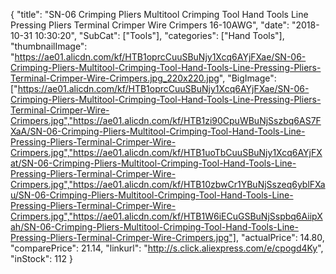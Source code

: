 {
	"title": "SN-06 Crimping Pliers Multitool Crimping Tool Hand Tools Line Pressing Pliers Terminal Crimper Wire Crimpers 16-10AWG",
	"date": "2018-10-31 10:30:20",
	"SubCat": ["Tools"],
	"categories": ["Hand Tools"],
	"thumbnailImage": "https://ae01.alicdn.com/kf/HTB1oprcCuuSBuNjy1Xcq6AYjFXae/SN-06-Crimping-Pliers-Multitool-Crimping-Tool-Hand-Tools-Line-Pressing-Pliers-Terminal-Crimper-Wire-Crimpers.jpg_220x220.jpg",
	"BigImage": ["https://ae01.alicdn.com/kf/HTB1oprcCuuSBuNjy1Xcq6AYjFXae/SN-06-Crimping-Pliers-Multitool-Crimping-Tool-Hand-Tools-Line-Pressing-Pliers-Terminal-Crimper-Wire-Crimpers.jpg","https://ae01.alicdn.com/kf/HTB1zi90CpuWBuNjSszbq6AS7FXaA/SN-06-Crimping-Pliers-Multitool-Crimping-Tool-Hand-Tools-Line-Pressing-Pliers-Terminal-Crimper-Wire-Crimpers.jpg","https://ae01.alicdn.com/kf/HTB1uoTbCuuSBuNjy1Xcq6AYjFXat/SN-06-Crimping-Pliers-Multitool-Crimping-Tool-Hand-Tools-Line-Pressing-Pliers-Terminal-Crimper-Wire-Crimpers.jpg","https://ae01.alicdn.com/kf/HTB10zbwCr1YBuNjSszeq6yblFXau/SN-06-Crimping-Pliers-Multitool-Crimping-Tool-Hand-Tools-Line-Pressing-Pliers-Terminal-Crimper-Wire-Crimpers.jpg","https://ae01.alicdn.com/kf/HTB1W6iECuGSBuNjSspbq6AiipXah/SN-06-Crimping-Pliers-Multitool-Crimping-Tool-Hand-Tools-Line-Pressing-Pliers-Terminal-Crimper-Wire-Crimpers.jpg"],
	"actualPrice": 14.80,
	"comparePrice": 21.14,
	"linkurl": "http://s.click.aliexpress.com/e/cpogd4Ky",
	"inStock": 112
}
